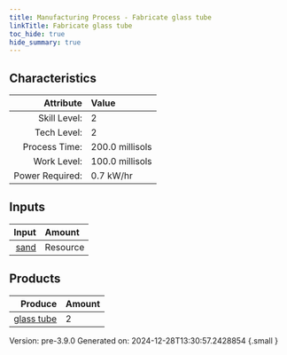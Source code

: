 ```yaml
---
title: Manufacturing Process - Fabricate glass tube
linkTitle: Fabricate glass tube
toc_hide: true
hide_summary: true
---
```



## Characteristics

| Attribute      | Value |
|--------:|:------|
|Skill Level:|2|
|Tech Level:|2|
|Process Time:|200.0 millisols|
|Work Level:|100.0 millisols|
|Power Required:|0.7 kW/hr|

## Inputs

| Input      | Amount |
|--------:|:------|
|[sand](/docs/definitions/resource/sand)|Resource|10.0 kg|

## Products


| Produce      | Amount |
|--------:|:------|
|[glass tube](/docs/definitions/part/glass-tube)|2|


Version: pre-3.9.0 Generated on: 2024-12-28T13:30:57.2428854
{.small }


